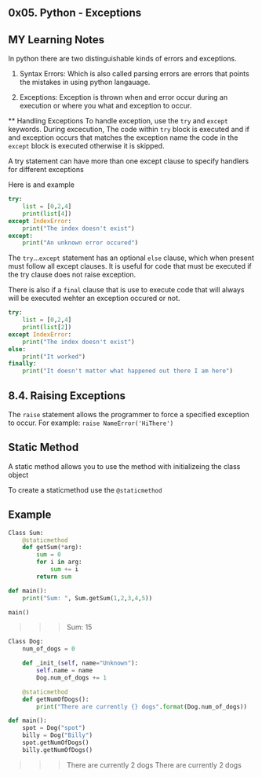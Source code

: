 ## 0x05. Python - Exceptions

## MY Learning Notes

In python there are two distinguishable kinds of errors and exceptions.

1. Syntax Errors: Which is also called parsing errors are errors that points the mistakes in using python langauage.

2. Exceptions: Exception is thrown when and error occur during an execution or where you what and exception to occur.

\*\* Handling Exceptions
To handle exception, use the `try` and `except` keywords. During excecution, The code within `try` block is executed and if and exception occurs that matches the exception name the code in the `except` block is executed otherwise it is skipped.

A try statement can have more than one except clause to specify handlers for different exceptions

Here is and example

```py
try:
    list = [0,2,4]
    print(list[4])
except IndexError:
    print("The index doesn't exist")
except:
    print("An unknown error occured")
```

The `try`...`except` statement has an optional `else` clause, which when present must follow all except clauses. It is useful for code that must be executed if the try clause does not raise exception.

There is also if a `final` clause that is use to execute code that will always will be executed wehter an exception occured or not.

```py
try:
    list = [0,2,4]
    print(list[2])
except IndexError:
    print("The index doesn't exist")
else:
    print("It worked")
finally:
    print("It doesn't matter what happened out there I am here")
```

## 8.4. Raising Exceptions

The `raise` statement allows the programmer to force a specified exception to occur. For example:
`raise NameError('HiThere')`

## Static Method

A static method allows you to use the method with initializeing the class object

To create a staticmethod use the `@staticmethod`

## Example

```py
Class Sum:
    @staticmethod
    def getSum(*arg):
        sum = 0
        for i in arg:
            sum += i
        return sum

def main():
    print("Sum: ", Sum.getSum(1,2,3,4,5))

main()
```

> > > Sum: 15

```py
Class Dog:
    num_of_dogs = 0

    def _init_(self, name="Unknown"):
        self.name = name
        Dog.num_of_dogs += 1

    @staticmethod
    def getNumOfDogs():
        print("There are currently {} dogs".format(Dog.num_of_dogs))

def main():
    spot = Dog("spot")
    billy = Dog("Billy")
    spot.getNumOfDogs()
    billy.getNumOfDogs()
```

> > > There are currently 2 dogs
> > > There are currently 2 dogs
